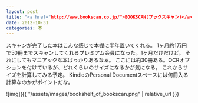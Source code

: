 ```yaml
---
layout: post
title: "<a href="http://www.bookscan.co.jp/">BOOKSCAN(ブックスキャン)</a>で本をスキャンしてもらった"
date: 2012-10-31
categories: 本
---
```

スキャンが完了した本はこんな感じで本棚に半年置いてくれる。
1ヶ月約1万円で50冊までスキャンしてくれるプレミアム会員になった。1ヶ月だけだけど。
それにしてもマニアックな本ばっかりあるなぁ。
ここには約30冊ある。OCRオプションを付けているが、どれくらいのサイズになるかが気になる。
これからサイズを計算してみる予定。
KindleのPersonal Documentスペースには何冊入る計算なのかがポイントだな。

 ![img]({{ "/assets/images/bookshelf_of_bookscan.png" | relative_url }})
